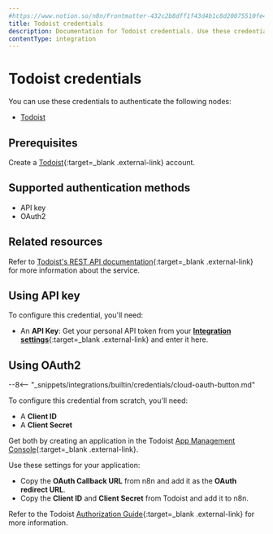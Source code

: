 ```yaml
---
#https://www.notion.so/n8n/Frontmatter-432c2b8dff1f43d4b1c8d20075510fe4
title: Todoist credentials
description: Documentation for Todoist credentials. Use these credentials to authenticate Todoist in n8n, a workflow automation platform.
contentType: integration
---
```


# Todoist credentials

You can use these credentials to authenticate the following nodes:

- [Todoist](/integrations/builtin/app-nodes/n8n-nodes-base.todoist/)

## Prerequisites

Create a [Todoist](https://todoist.com/){:target=_blank .external-link} account.

## Supported authentication methods

- API key
- OAuth2

## Related resources

Refer to [Todoist's REST API documentation](https://developer.todoist.com/rest/v2/#overview){:target=_blank .external-link} for more information about the service.

## Using API key

To configure this credential, you'll need:

- An **API Key**: Get your personal API token from your [**Integration settings**](https://todoist.com/prefs/integrations){:target=_blank .external-link} and enter it here.


## Using OAuth2

--8<-- "_snippets/integrations/builtin/credentials/cloud-oauth-button.md"

To configure this credential from scratch, you'll need:

- A **Client ID**
- A **Client Secret**

Get both by creating an application in the Todoist [App Management Console](https://developer.todoist.com/appconsole.html){:target=_blank .external-link}.

Use these settings for your application:

- Copy the **OAuth Callback URL** from n8n and add it as the **OAuth redirect URL**.
- Copy the **Client ID** and **Client Secret** from Todoist and add it to n8n.

Refer to the Todoist [Authorization Guide](https://developer.todoist.com/guides/#authorization){:target=_blank .external-link} for more information.

